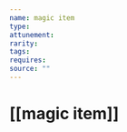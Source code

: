 ```yaml
---
name: magic item
type: 
attunement: 
rarity: 
tags: 
requires: 
source: ""
---
```

# [[magic item]]

